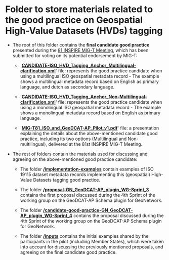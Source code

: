 # Folder to store materials related to the good practice on Geospatial High-Value Datasets (HVDs) tagging

* The root of this folder contains the **final candidate good practice** presented during the [81 INSPIRE MIG-T Meeting](https://wikis.ec.europa.eu/spaces/InspireMIG/pages/152803212/81st+MIG-T+meeting+2025-02-14), which has been submitted for voting on its potential endorsement by MIG-T:

  * '**[CANDIDATE-ISO_HVD_Tagging_Anchor_Multilingual-clarification.xml](https://github.com/INSPIRE-MIF/GeoDCAT-AP-pilot/blob/main/good-practices/hvd-tagging/CANDIDATE-ISO_HVD_Tagging_Anchor_Multilingual-clarification.xml)**' file: represents the good practice candidate when using a multilingual ISO geospatial metadata record - The example shows a multilingual metadata record based on English as primary language, and dutch as secondary language.
  
  * '**[CANDIDATE-ISO_HVD_Tagging_Anchor_Non-Multilingual-clarification.xml](https://github.com/INSPIRE-MIF/GeoDCAT-AP-pilot/blob/main/good-practices/hvd-tagging/CANDIDATE-ISO_HVD_Tagging_Anchor_Non-Multilingual-clarification.xml)**' file: represents the good practice candidate when using a monolingual ISO geospatial metadata record - The example shows a monolingual metadata record based on English as primary language.
 
  * '**[MIG-T81_ISO_and_GeoDCAT-AP_Pilot_v1.pdf](https://github.com/INSPIRE-MIF/GeoDCAT-AP-pilot/blob/main/good-practices/hvd-tagging/MIG-T81_ISO_and_GeoDCAT-AP_Pilot_v1.pdf)**' file: a presentation explaining the details about the above-mentioned candidate good practice, including its two options (Multilingual and Non-multilingual), delivered at the 81st INSPIRE MIG-T Meeting.

* The rest of folders contain the materials used for discussing and agreeing on the above-mentioned good practice candidate: 

  * The folder **[/implementation-examples](https://github.com/INSPIRE-MIF/GeoDCAT-AP-pilot/tree/main/good-practices/hvd-tagging/implementation-examples)** contain examples of ISO 19115 dataset metadata records implementing this (geospatial) High-Value Datasets tagging good practice.
    
  * The folder **[/proposal-GN_GeoDCAT-AP_plugin_WG-Sprint_3](https://github.com/INSPIRE-MIF/GeoDCAT-AP-pilot/tree/main/good-practices/hvd-tagging/clarification-GeoDCAT-AP_pilot_WG-3rd_Meeting)** contains the first proposal discussed during the 4th Sprint of the working group on the GeoDCAT-AP Schema plugin for GeoNetwork. 

  * The folder **[/candidate-good-practice-GN_GeoDCAT-AP_plugin_WG-Sprint_4](https://github.com/INSPIRE-MIF/GeoDCAT-AP-pilot/tree/main/good-practices/hvd-tagging/candidate-good-practice-GN_GeoDCAT-AP_plugin_WG-Sprint_4)** contains the proposal discussed during the 4th Sprint of the working group on the GeoDCAT-AP Schema plugin for GeoNetwork.

  * The folder **[/inputs](https://github.com/INSPIRE-MIF/GeoDCAT-AP-pilot/tree/main/good-practices/hvd-tagging/inputs)** contains the initial examples shared by the participants in the pilot (including Member States), which were taken into account for discussing the previously mentioned proposals, and agreeing on the final candidate good practice.

